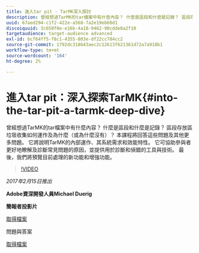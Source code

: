 ```yaml
---
title: 進入tar pit - TarMK深入探討
description: 曾經想過TarMK的tar檔案中有什麼內容？ 什麼是區段和什麼是記錄？ 區段存放區垃圾收集如何運作及為什麼（或為什麼沒有）？ 本課程會回答這些問題及其他許多問題。
uuid: 67aed294-c1f2-422e-a568-7a2e19eb60d1
discoiquuid: 3c650f0e-e16b-4a18-9462-90cdde8a2f10
targetaudience: target-audience advanced
exl-id: bcf64ff5-f8c1-4355-803e-df22cc784cc2
source-git-commit: 1792dc318643aec2c12613f621361d72a7a918b1
workflow-type: tm+mt
source-wordcount: '164'
ht-degree: 2%

---
```


# 進入tar pit：深入探索TarMK{#into-the-tar-pit-a-tarmk-deep-dive}

曾經想過TarMK的tar檔案中有什麼內容？ 什麼是區段和什麼是記錄？ 區段存放區垃圾收集如何運作及為什麼（或為什麼沒有）？ 本課程將回答這些問題及其他更多問題。 它將說明TarMK的內部運作、其系統需求和效能特性。 它可協助參與者更好地瞭解及診斷常見問題的原因，並提供用於診斷和偵錯的工具與技術。 最後，我們將預覽目前處理的新功能和增強功能。

>[!VIDEO](https://video.tv.adobe.com/v/19138/?quality=9)

*2017年2月15日推出*

**Adobe資深開發人員Michael Duerig**

**簡報者投影片**

[取得檔案](assets/aem-gems-tarmk-deep-dive.pptx)

問題與答案

[取得檔案](assets/aem-gems-qandas-tarmk-deep-dive.pdf)
<!--
[Get back to the Overview](https://helpx.adobe.com/experience-manager/kt/eseminars/gems/aem-index.html)
-->
